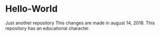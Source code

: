 # Hello-World
Just another repository
This changes are made in august 14, 2018.
This repository has an educational character.
